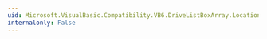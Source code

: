 ```yaml
---
uid: Microsoft.VisualBasic.Compatibility.VB6.DriveListBoxArray.LocationChanged
internalonly: False
---
```


